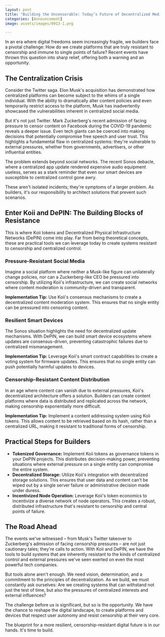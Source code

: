 ```yaml
---
layout: post
title: "Building the Uncensorable: Today’s Future of Decentralized Media"
categories: [Announcement]
image: assets/images/0913-1.png

---
```


In an era where digital freedoms seem increasingly fragile, we builders face a pivotal challenge: How do we create platforms that are truly resistant to censorship and immune to single points of failure? Recent events have thrown this question into sharp relief, offering both a warning and an opportunity.

## The Centralization Crisis

Consider the Twitter saga. Elon Musk's acquisition has demonstrated how centralized platforms can become subject to the whims of a single individual. With the ability to dramatically alter content policies and even temporarily restrict access to the platform, Musk has inadvertently showcased the vulnerabilities inherent in centralized social media.

But it's not just Twitter. Mark Zuckerberg's recent admission of facing pressure to censor content on Facebook during the COVID-19 pandemic reveals a deeper issue. Even tech giants can be coerced into making decisions that potentially compromise free speech and user trust. This highlights a fundamental flaw in centralized systems: they're vulnerable to external pressures, whether from governments, advertisers, or other influential entities.

The problem extends beyond social networks. The recent Sonos debacle, where a centralized app update rendered expensive audio equipment useless, serves as a stark reminder that even our smart devices are susceptible to centralized control gone awry.

These aren't isolated incidents; they're symptoms of a larger problem. As builders, it's our responsibility to architect solutions that prevent such scenarios.

## Enter Koii and DePIN: The Building Blocks of Resistance

This is where Koii tokens and Decentralized Physical Infrastructure Networks (DePIN) come into play. Far from being theoretical concepts, these are practical tools we can leverage today to create systems resistant to censorship and centralized control.

### Pressure-Resistant Social Media

Imagine a social platform where neither a Musk-like figure can unilaterally change policies, nor can a Zuckerberg-like CEO be pressured into censorship. By utilizing Koii's infrastructure, we can create social networks where content moderation is community-driven and transparent.

**Implementation Tip:** Use Koii's consensus mechanisms to create a decentralized content moderation system. This ensures that no single entity can be pressured into censoring content.

### Resilient Smart Devices

The Sonos situation highlights the need for decentralized update mechanisms. With DePIN, we can build smart device ecosystems where updates are consensus-driven, preventing catastrophic failures due to centralized mismanagement.

**Implementation Tip:** Leverage Koii's smart contract capabilities to create a voting system for firmware updates. This ensures that no single entity can push potentially harmful updates to devices.

### Censorship-Resistant Content Distribution

In an age where content can vanish due to external pressures, Koii's decentralized architecture offers a solution. Builders can create content platforms where data is distributed and replicated across the network, making censorship exponentially more difficult.

**Implementation Tip:** Implement a content addressing system using Koii tokens. This allows content to be retrieved based on its hash, rather than a centralized URL, making it resistant to traditional forms of censorship.

## Practical Steps for Builders

- **Tokenized Governance:** Implement Koii tokens as governance tokens in your DePIN projects. This distributes decision-making power, preventing situations where external pressure on a single entity can compromise the entire system.
- **Decentralized Storage:** Utilize Koii's integration with decentralized storage solutions. This ensures that user data and content can't be wiped out by a single server failure or administrative decision made under duress.
- **Incentivized Node Operation:** Leverage Koii's token economics to incentivize a diverse network of node operators. This creates a robust, distributed infrastructure that's resistant to censorship and central points of failure.

## The Road Ahead

The events we've witnessed – from Musk's Twitter takeover to Zuckerberg's admission of facing censorship pressures – are not just cautionary tales; they're calls to action. With Koii and DePIN, we have the tools to build systems that are inherently resistant to the kinds of centralized control and external pressures we've seen exerted on even the most powerful tech companies.

But tools alone aren't enough. We need vision, determination, and a commitment to the principles of decentralization. As we build, we must constantly ask ourselves: Are we creating systems that can withstand not just the test of time, but also the pressures of centralized interests and external influences?

The challenge before us is significant, but so is the opportunity. We have the chance to reshape the digital landscape, to create platforms and devices that respect user autonomy and resist censorship at their very core.

The blueprint for a more resilient, censorship-resistant digital future is in our hands. It's time to build.
